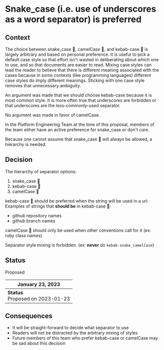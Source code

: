 # Snake_case (i.e. use of underscores as a word separator) is preferred

## Context

The choice between snake_case 🐍, camelCase 🐪, and kebab-case 🍢 is largely
arbitrary and based on personal preference. It is useful to pick a default case
style so that effort isn't wasted in deliberating about which one to use, and
so that documents are easier to read. Mixing case styles can lead the reader to
believe that there is different meaning associated with the cases because in
some contexts (like programming languages) different case styles do imply
different meanings. Sticking with one case style removes that unnecessary
ambiguity.

An argument was made that we should choose kebab-case because it is most common
style. It is more often true that underscores are forbidden or that underscores
are the less-commonly-used separator.

No argument was made in favor of camelCase.

In the Platform Engineering Team at the time of this proposal, members of the
team either have an active preference for snake_case or don't care.

Because one cannot assume that snake_case 🐍 will always be allowed, a
hierarchy is needed.

## Decision

The hierarchy of separator options:

1. snake_case 🐍
1. kebab-case 🍢
1. camelCase 🐪

kebab-case 🍢 should be preferred when the string will be used in a url.
Examples of strings that **should be** in kebab-case 🍢:

* github repository names
* github branch names

camelCase 🐪 should only be used when other conventions call for it (ex: ruby
class names)

Separator style mixing is forbidden. (ex: **never** do
`kebab-snake_camelCase`)

## Status

Proposed

| January 23, 2023 |
|-----------------|
| **Status** <br> Proposed on 2023-01-23 |

## Consequences

* It will be straight-forward to decide what separator to use
* Readers will not be distracted by the arbitrary mixing of styles
* Future members of this team who prefer kebab-case or camelCase may be sad
  about this decision
